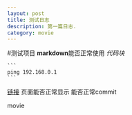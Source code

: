 ```yaml
---
layout: post
title: 测试日志
description: 第一篇日志.
category: movie
---
```



#测试项目
**markdown**能否正常使用
*代码块*

	```
	ping 192.168.0.1
	```
[链接](https://chuanheyuanyuan.github.io)
页面能否正常显示
能否正常commit

movie

	




